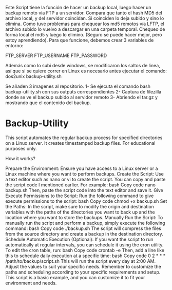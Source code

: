 Este Script tiene la función de hacer un backup local, luego hacer un backup remoto via FTP a un servidor.
Compara que tanto el hash MD5 del archivo local, y del servidor coincidan. Si coinciden lo deja subido y sino lo elimina.
Como tuve problemas para chequear los md5 remotos vía LFTP, el archivo subido lo vuelvo a descargar en una carpeta temporal. Chequeo de forma local el md5 y luego lo elimino. (Seguro se puede hacer mejor, pero estoy aprendiendo).
Para que funcione, debemos crear 3 variables de entorno:

FTP_SERVER
FTP_USERNAME
FTP_PASSWORD

Además como lo subi desde windows, se modificaron los saltos de linea, así que si se quiere correr en Linux
es necesario antes ejecutar el comando:  dos2unix backup-utility.sh

Se añaden 3 imagenes al repositorio.
1- Se ejecuta el comando bash backup-utility.sh con sus outputs correspondientes
2- Captura de filezilla donde se ve el backup subido al servidor remoto
3- Abriendo el tar.gz y mostrando que el contenido del backup.

# Backup-Utility
This script  automates the regular backup process for specified directories on a Linux server. It creates timestamped backup files. For educational purposes only.





How it works?



Prepare the Environment:
Ensure you have access to a Linux server or a Linux machine where you want to perform backups.
Create the Script:
Use a text editor such as nano or vi to create the script. You can copy and paste the script code I mentioned earlier. For example:
bash
Copy code
nano backup.sh
Then, paste the script code into the text editor and save it.
Give Execute Permissions to the Script:
Run the following command to give execute permissions to the script:
bash
Copy code
chmod +x backup.sh
Set the Paths:
In the script, make sure to modify the origin and destination variables with the paths of the directories you want to back up and the location where you want to store the backups.
Manually Run the Script:
To manually run the script and perform a backup, simply execute the following command:
bash
Copy code
./backup.sh
The script will compress the files from the source directory and create a backup in the destination directory.
Schedule Automatic Execution (Optional):
If you want the script to run automatically at regular intervals, you can schedule it using the cron utility. To edit the cron table, run:
bash
Copy code
crontab -e
Then, add a line like this to schedule daily execution at a specific time:
bash
Copy code
0 2 * * * /path/to/backup/script.sh
This will run the script every day at 2:00 AM. Adjust the values to suit your specific needs.
Remember to customize the paths and scheduling according to your specific requirements and setup. This script is a basic example, and you can customize it to fit your environment and needs.

